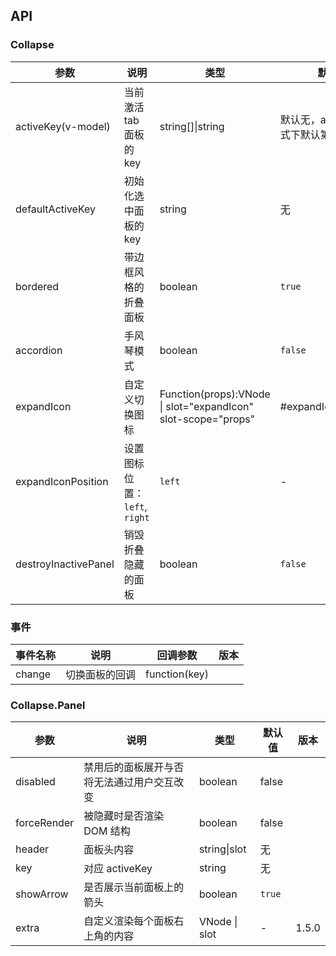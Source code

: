 ## API

### Collapse

| 参数 | 说明 | 类型 | 默认值 | 版本 |
| --- | --- | --- | --- | --- |
| activeKey(v-model) | 当前激活 tab 面板的 key | string\[]\|string | 默认无，accordion 模式下默认第一个元素 |  |
| defaultActiveKey | 初始化选中面板的 key | string | 无 |  |
| bordered | 带边框风格的折叠面板 | boolean | `true` |  |
| accordion | 手风琴模式 | boolean | `false` |  |
| expandIcon | 自定义切换图标 | Function(props):VNode \| slot="expandIcon" slot-scope="props" | #expandIcon="props" |  |
| expandIconPosition | 设置图标位置： `left`, `right` | `left` | - | 1.5.0 |
| destroyInactivePanel | 销毁折叠隐藏的面板 | boolean | `false` |  |

### 事件

| 事件名称 | 说明           | 回调参数      | 版本 |
| -------- | -------------- | ------------- | ---- |
| change   | 切换面板的回调 | function(key) |      |

### Collapse.Panel

| 参数        | 说明                                       | 类型          | 默认值 | 版本  |
| ----------- | ------------------------------------------ | ------------- | ------ | ----- |
| disabled    | 禁用后的面板展开与否将无法通过用户交互改变 | boolean       | false  |       |
| forceRender | 被隐藏时是否渲染 DOM 结构                  | boolean       | false  |       |
| header      | 面板头内容                                 | string\|slot  | 无     |       |
| key         | 对应 activeKey                             | string        | 无     |       |
| showArrow   | 是否展示当前面板上的箭头                   | boolean       | `true` |       |
| extra       | 自定义渲染每个面板右上角的内容             | VNode \| slot | -      | 1.5.0 |
